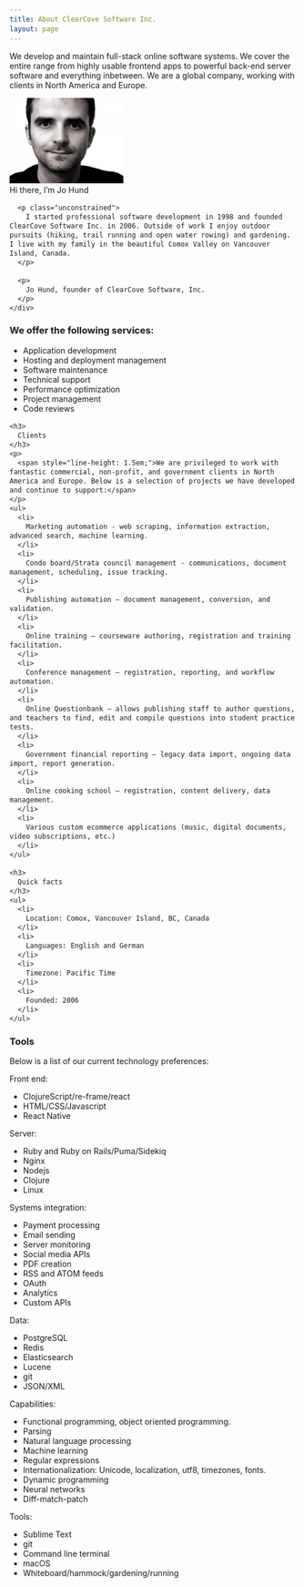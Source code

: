 ```yaml
---
title: About ClearCove Software Inc.
layout: page
---
```

<p class="lead unconstrained" style="text-align: left;">
  We develop and maintain full-stack online software systems. We cover the entire range from highly usable frontend apps to powerful back-end server software and everything inbetween. We are a global company, working with clients in North America and Europe.
</p>

<div class="row-fluid">
  <div class="span8 offset2">
    <div class="well">
      <div class="marginalia_right">
        <img class="img-polaroid" style="width: 200px;" alt="Jo Hund" src="/images/2008/07/portraitjo_medium-300x225.jpg" />
        <div class="img_caption">
          Hi there, I&#8217;m Jo Hund
        </div>
      </div>

      <p class="unconstrained">
        I started professional software development in 1998 and founded ClearCove Software Inc. in 2006. Outside of work I enjoy outdoor pursuits (hiking, trail running and open water rowing) and gardening. I live with my family in the beautiful Comox Valley on Vancouver Island, Canada. 
      </p>

      <p>
        Jo Hund, founder of ClearCove Software, Inc.
      </p>
    </div>
  </div>
</div>

<div class="row-fluid">
  <div class="span6">
    <h3>
      We offer the following services:
    </h3>
    <ul>
      <li>
        Application development
      </li>
      <li>
        Hosting and deployment management
      </li>
      <li>
        Software maintenance
      </li>
      <li>
        Technical support
      </li>
      <li>
        Performance optimization
      </li>
      <li>
        Project management
      </li>
      <li>
        Code reviews
      </li>
    </ul>

    <h3>
      Clients
    </h3>
    <p>
      <span style="line-height: 1.5em;">We are privileged to work with fantastic commercial, non-profit, and government clients in North America and Europe. Below is a selection of projects we have developed and continue to support:</span>
    </p>
    <ul>
      <li>
        Marketing automation - web scraping, information extraction, advanced search, machine learning.
      </li>
      <li>
        Condo board/Strata council management - communications, document management, scheduling, issue tracking.
      </li>
      <li>
        Publishing automation – document management, conversion, and validation.
      </li>
      <li>
        Online training – courseware authoring, registration and training facilitation.
      </li>
      <li>
        Conference management – registration, reporting, and workflow automation.
      </li>
      <li>
        Online Questionbank – allows publishing staff to author questions, and teachers to find, edit and compile questions into student practice tests.
      </li>
      <li>
        Government financial reporting – legacy data import, ongoing data import, report generation.
      </li>
      <li>
        Online cooking school – registration, content delivery, data management.
      </li>
      <li>
        Various custom ecommerce applications (music, digital documents, video subscriptions, etc.)
      </li>
    </ul>

    <h3>
      Quick facts
    </h3>
    <ul>
      <li>
        Location: Comox, Vancouver Island, BC, Canada
      </li>
      <li>
        Languages: English and German
      </li>
      <li>
        Timezone: Pacific Time
      </li>
      <li>
        Founded: 2006
      </li>
    </ul>

  </div>

  <div class="span5 offset1">
    <h3>
      Tools
    </h3>
    <p>
      Below is a list of our current technology preferences:
    </p>
    <p>Front end:</p>
    <ul>
      <li>ClojureScript/re-frame/react</li>
      <li>HTML/CSS/Javascript</li>
      <li>React Native</li>
    </ul>
    <p>Server:</p>
    <ul>
      <li>Ruby and Ruby on Rails/Puma/Sidekiq</li>
      <li>Nginx</li>
      <li>Nodejs</li>
      <li>Clojure</li>
      <li>Linux</li>
    </ul>
    <p>Systems integration:</p>
    <ul>
      <li>Payment processing</li>
      <li>Email sending</li>
      <li>Server monitoring</li>
      <li>Social media APIs</li>
      <li>PDF creation</li>
      <li>RSS and ATOM feeds</li>
      <li>OAuth</li>
      <li>Analytics</li>
      <li>Custom APIs</li>
    </ul>
    <p>Data:</p>
    <ul>
      <li>PostgreSQL</li>
      <li>Redis</li>
      <li>Elasticsearch</li>
      <li>Lucene</li>
      <li>git</li>
      <li>JSON/XML</li>
    </ul>
    <p>Capabilities:</p>
    <ul>
      <li>Functional programming, object oriented programming.</li>
      <li>Parsing</li>
      <li>Natural language processing</li>
      <li>Machine learning</li>
      <li>Regular expressions</li>
      <li>Internationalization: Unicode, localization, utf8, timezones, fonts.</li>
      <li>Dynamic programming</li>
      <li>Neural networks</li>
      <li>Diff-match-patch</li>
    </ul>
    <p>Tools:</p>
    <ul>
      <li>Sublime Text</li>
      <li>git</li>
      <li>Command line terminal</li>
      <li>macOS</li>
      <li>Whiteboard/hammock/gardening/running</li>
    </ul>
  </div>
</div>
<script src="/script/moment.min.js"></script>
<script src="/script/moment-timezone-with-data.min.js"></script>
